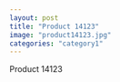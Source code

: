 ```yaml
---
layout: post
title: "Product 14123"
image: "product14123.jpg"
categories: "category1"
---
```

Product 14123
